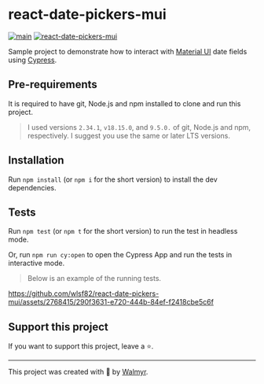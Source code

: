# react-date-pickers-mui

[![main](https://github.com/wlsf82/react-date-pickers-mui/actions/workflows/ci.yml/badge.svg)](https://github.com/wlsf82/react-date-pickers-mui/actions)
[![react-date-pickers-mui](https://img.shields.io/endpoint?url=https://cloud.cypress.io/badge/simple/2obqu6&style=flat&logo=cypress)](https://cloud.cypress.io/projects/2obqu6/runs)

Sample project to demonstrate how to interact with [Material UI](https://mui.com) date fields using [Cypress](https://cypress.io).

## Pre-requirements

It is required to have git, Node.js and npm installed to clone and run this project.

> I used versions `2.34.1`, `v18.15.0`, and `9.5.0.` of git, Node.js and npm, respectively. I suggest you use the same or later LTS versions.

## Installation

Run `npm install` (or `npm i` for the short version) to install the dev dependencies.

## Tests

Run `npm test` (or `npm t` for the short version) to run the test in headless mode.

Or, run `npm run cy:open` to open the Cypress App and run the tests in interactive mode.

> Below is an example of the running tests.

https://github.com/wlsf82/react-date-pickers-mui/assets/2768415/290f3631-e720-444b-84ef-f2418cbe5c6f

## Support this project

If you want to support this project, leave a ⭐.

___

This project was created with 💚 by [Walmyr](https://walmyr.dev).
